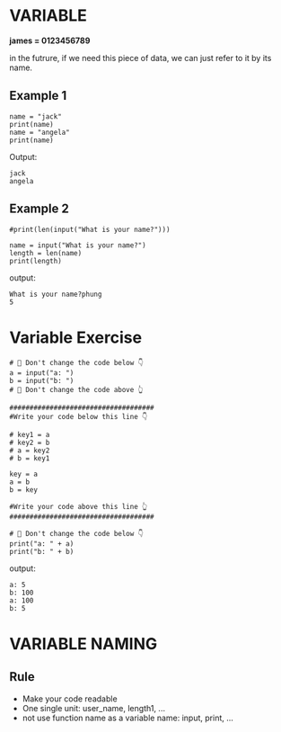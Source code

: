 # VARIABLE

**james = 0123456789**

in the futrure, if we need this piece of data, we can just refer to it by its name.

## Example 1

    name = "jack"
    print(name)
    name = "angela"
    print(name)
    
Output:

    jack 
    angela
    
## Example 2

    #print(len(input("What is your name?")))

    name = input("What is your name?")
    length = len(name)
    print(length)
    
output:

    What is your name?phung
    5
    
# Variable Exercise

    # 🚨 Don't change the code below 👇
    a = input("a: ")
    b = input("b: ")
    # 🚨 Don't change the code above 👆

    ####################################
    #Write your code below this line 👇

    # key1 = a
    # key2 = b
    # a = key2
    # b = key1

    key = a
    a = b
    b = key

    #Write your code above this line 👆
    ####################################

    # 🚨 Don't change the code below 👇
    print("a: " + a)
    print("b: " + b) 

output:

    a: 5
    b: 100
    a: 100
    b: 5


# VARIABLE NAMING
## Rule
- Make your code readable
- One single unit: user_name, length1, ...
- not use function name as a variable name: input, print, ...
